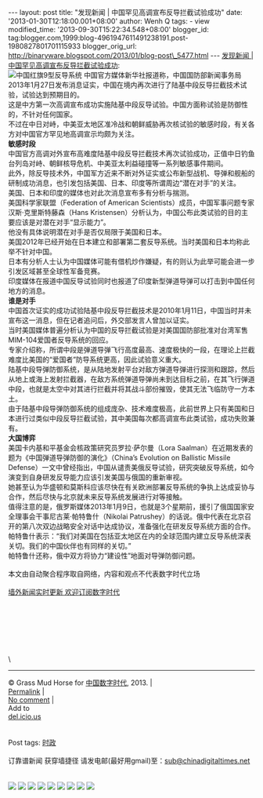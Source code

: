 --- layout: post title: "发现新闻 | 中国罕见高调宣布反导拦截试验成功"
date: '2013-01-30T12:18:00.001+08:00' author: Wenh Q tags: - view
modified\_time: '2013-09-30T15:22:34.548+08:00' blogger\_id:
tag:blogger.com,1999:blog-4961947611491238191.post-1980827801701115933
blogger\_orig\_url:
http://binaryware.blogspot.com/2013/01/blog-post\_5477.html ---
[发现新闻 |
中国罕见高调宣布反导拦截试验成功](http://feedproxy.google.com/~r/chinagfwblog/~3/l1T6Ljdxjn8/):
\
![中国红旗9型反导系统](http://i1325.photobucket.com/albums/u636/farxian/61130127194837_hongqi9_304x171_xinhuanet.jpg)
中国官方媒体新华社报道称，中国国防部新闻事务局2013年1月27日发布消息证实，中国在境内再次进行了陆基中段反导拦截技术试验，试验达到预期目的。\
这是中方第一次高调宣布成功实施陆基中段反导试验。中国方面称试验是防御性的，不针对任何国家。\
不过在中日对峙，中美亚太地区准冷战和朝鲜威胁再次核试验的敏感时段，有关各方对中国官方罕见地高调宣示均颇为关注。\
**敏感时段**\
中国官方高调对外宣布高难度陆基中段反导拦截技术再次试验成功，正值中日钓鱼台列岛对峙、朝鲜核导危机、中美亚太利益碰撞等一系列敏感事件期间。\
此外，除反导技术外，中国军方近来不断对外证实或公布新型战机、导弹和舰船的研制成功消息，也引发包括美国、日本、印度等所谓周边“潜在对手”的关注。\
美国、日本和印度的媒体也对此次消息宣布多有分析与揣测。\
美国科学家联盟（Federation of American
Scientists）成员，中国军事问题专家汉斯·克里斯特藤森（Hans
Kristensen）分析认为，中国公布此类试验的目的主要应该是对潜在对手“显示能力”。\
他没有具体说明潜在对手是否仅局限于美国和日本。\
美国2012年已经开始在日本建立和部署第二套反导系统。当时美国和日本均称此举不针对中国。\
日本有分析人士认为中国媒体可能有借机炒作嫌疑，有的则认为此举可能会进一步引发区域甚至全球性军备竞赛。\
印度媒体在报道中国反导试验同时也报道了印度新型弹道导弹可以打击到中国任何地方的消息。\
**谁是对手**\
中国首次证实的成功试验陆基中段反导拦截技术是2010年1月11日，中国当时并未宣布这一消息，但在记者追问后，外交部发言人曾加以证实。\
当时美国媒体普遍分析认为中国的反导拦截试验是对美国国防部批准对台湾军售MIM-104爱国者反导系统的回应。\
专家介绍称，所谓中段是弹道导弹飞行高度最高、速度极快的一段，在理论上拦截难度比美国的“爱国者”防导系统更高，因此试验意义重大。\
陆基中段导弹防御系统，是从陆地发射平台对敌方弹道导弹进行探测和跟踪，然后从地上或海上发射拦截器，在敌方系统弹道导弹尚未到达目标之前，在其飞行弹道中段，也就是太空中对其进行拦截并将其战斗部份摧毁，使其无法飞临防守一方本土。\
由于陆基中段导弹防御系统的组成庞杂、技术难度极高，此前世界上只有美国和日本进行过类似中段反导拦截试验，其中美国每次都高调宣布此类试验，成功失败兼有。\
**大国博弈**\
美国卡内基和平基金会核政策研究员罗拉·萨尔曼（Lora
Saalman）在近期发表的题为《中国弹道导弹防御的演化》（China’s Evolution
on Ballistic Missile
Defense）一文中曾经指出，中国从谴责美俄反导试验，研究突破反导系统，如今演变到自身研发反导能力应该引发美国与俄国的重新审视。\
她甚至认为华盛顿和莫斯科应该尽快在有关欧洲部署反导系统的争执上达成妥协与合作，然后尽快与北京就未来反导系统发展进行对等接触。\
值得注意的是，俄罗斯媒体2013年1月9日，也就是3个星期前，援引了俄国国家安全理事会干事尼古莱·帕特鲁什（Nikolai
Patrushey）的话说。俄中代表在北京召开的第八次双边战略安全对话中达成协议，准备强化在研发反导系统方面的合作。\
帕特鲁什表示：“我们对美国在包括亚太地区在内的全球范围内建立反导系统深表关切。我们的中国伙伴也有同样的关切。”\
帕特鲁什还称，俄中双方将协力“建设性”地面对导弹防御问题。\
\
本文由自动聚合程序取自网络，内容和观点不代表数字时代立场\
\
[墙外新闻实时更新 欢迎订阅数字时代](http://eepurl.com/msuvD)\
\
\
\
\
\
\
\
\

* * * * *

© Grass Mud Horse for [中国数字时代](https://meilizhongguo.biz/chinese),
2013. |\
[Permalink](https://meilizhongguo.biz/chinese/2013/01/%e5%8f%91%e7%8e%b0%e6%96%b0%e9%97%bb-%e4%b8%ad%e5%9b%bd%e7%bd%95%e8%a7%81%e9%ab%98%e8%b0%83%e5%ae%a3%e5%b8%83%e5%8f%8d%e5%af%bc%e6%8b%a6%e6%88%aa%e8%af%95%e9%aa%8c%e6%88%90%e5%8a%9f/)
|\
[No
comment](https://meilizhongguo.biz/chinese/2013/01/%e5%8f%91%e7%8e%b0%e6%96%b0%e9%97%bb-%e4%b8%ad%e5%9b%bd%e7%bd%95%e8%a7%81%e9%ab%98%e8%b0%83%e5%ae%a3%e5%b8%83%e5%8f%8d%e5%af%bc%e6%8b%a6%e6%88%aa%e8%af%95%e9%aa%8c%e6%88%90%e5%8a%9f/#comments)
|\
Add to\
[del.icio.us](http://del.icio.us/post?url=https://meilizhongguo.biz/chinese/2013/01/%e5%8f%91%e7%8e%b0%e6%96%b0%e9%97%bb-%e4%b8%ad%e5%9b%bd%e7%bd%95%e8%a7%81%e9%ab%98%e8%b0%83%e5%ae%a3%e5%b8%83%e5%8f%8d%e5%af%bc%e6%8b%a6%e6%88%aa%e8%af%95%e9%aa%8c%e6%88%90%e5%8a%9f/&title=%E5%8F%91%E7%8E%B0%E6%96%B0%E9%97%BB%20%7C%20%E4%B8%AD%E5%9B%BD%E7%BD%95%E8%A7%81%E9%AB%98%E8%B0%83%E5%AE%A3%E5%B8%83%E5%8F%8D%E5%AF%BC%E6%8B%A6%E6%88%AA%E8%AF%95%E9%AA%8C%E6%88%90%E5%8A%9F)\
\
\
Post tags:
[时政](https://meilizhongguo.biz/chinese/tag/%e6%97%b6%e6%94%bf/?category=10466)\
\
订靠谱新闻 获穿墙捷径
请发电邮(最好用gmail)至：sub@chinadigitaltimes.net\
\
\
[![](http://feeds.feedburner.com/~ff/chinagfwblog?d=yIl2AUoC8zA)](http://feeds.feedburner.com/~ff/chinagfwblog?a=l1T6Ljdxjn8:ek9wNSrWG9w:yIl2AUoC8zA)
[![](http://feeds.feedburner.com/~ff/chinagfwblog?i=l1T6Ljdxjn8:ek9wNSrWG9w:-BTjWOF_DHI)](http://feeds.feedburner.com/~ff/chinagfwblog?a=l1T6Ljdxjn8:ek9wNSrWG9w:-BTjWOF_DHI)
[![](http://feeds.feedburner.com/~ff/chinagfwblog?i=l1T6Ljdxjn8:ek9wNSrWG9w:F7zBnMyn0Lo)](http://feeds.feedburner.com/~ff/chinagfwblog?a=l1T6Ljdxjn8:ek9wNSrWG9w:F7zBnMyn0Lo)
[![](http://feeds.feedburner.com/~ff/chinagfwblog?i=l1T6Ljdxjn8:ek9wNSrWG9w:V_sGLiPBpWU)](http://feeds.feedburner.com/~ff/chinagfwblog?a=l1T6Ljdxjn8:ek9wNSrWG9w:V_sGLiPBpWU)
[![](http://feeds.feedburner.com/~ff/chinagfwblog?d=qj6IDK7rITs)](http://feeds.feedburner.com/~ff/chinagfwblog?a=l1T6Ljdxjn8:ek9wNSrWG9w:qj6IDK7rITs)
[![](http://feeds.feedburner.com/~ff/chinagfwblog?d=l6gmwiTKsz0)](http://feeds.feedburner.com/~ff/chinagfwblog?a=l1T6Ljdxjn8:ek9wNSrWG9w:l6gmwiTKsz0)
[![](http://feeds.feedburner.com/~ff/chinagfwblog?i=l1T6Ljdxjn8:ek9wNSrWG9w:gIN9vFwOqvQ)](http://feeds.feedburner.com/~ff/chinagfwblog?a=l1T6Ljdxjn8:ek9wNSrWG9w:gIN9vFwOqvQ)
[![](http://feeds.feedburner.com/~ff/chinagfwblog?d=TzevzKxY174)](http://feeds.feedburner.com/~ff/chinagfwblog?a=l1T6Ljdxjn8:ek9wNSrWG9w:TzevzKxY174)
![](http://feeds.feedburner.com/~r/chinagfwblog/~4/l1T6Ljdxjn8)
